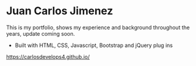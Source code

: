 # Juan Carlos Jimenez

This is my portfolio, shows my experience and background throughout the years, update coming soon.


- Built with HTML, CSS, Javascript, Bootstrap and jQuery plug ins


https://carlosdevelops4.github.io/
